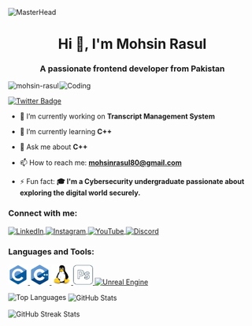 ![MasterHead](https://indoanalytica.com/static/images/bannerr.gif)

<h1 align="center">Hi 👋, I'm Mohsin Rasul</h1>
<h3 align="center">A passionate frontend developer from Pakistan</h3>

<img align="right" alt="Coding" width="400" src="https://media.tenor.com/54mjjpuowCgAAAAM/ninjala-jane.gif" />

<p align="left">
  <img src="https://komarev.com/ghpvc/?username=mohsin-rasul&label=Profile%20views&color=0e75b6&style=flat" alt="mohsin-rasul" />
</p>

<p align="left">
  <a href="https://twitter.com/" target="blank">
    <img src="https://img.shields.io/twitter/follow/?logo=twitter&style=for-the-badge" alt="Twitter Badge" />
  </a>
</p>

- 🔭 I’m currently working on **Transcript Management System**

- 🌱 I’m currently learning **C++**

- 💬 Ask me about **C++**

- 📫 How to reach me: **mohsinrasul80@gmail.com**

- ⚡ Fun fact: **🎓 I'm a Cybersecurity undergraduate passionate about exploring the digital world securely.**

<h3 align="left">Connect with me:</h3>
<p align="left">
  <a href="https://www.linkedin.com/in/mohsin-rasul-373820340/" target="blank">
    <img align="center" src="https://raw.githubusercontent.com/rahuldkjain/github-profile-readme-generator/master/src/images/icons/Social/linked-in-alt.svg" alt="LinkedIn" height="30" width="40" />
  </a>
  <a href="https://instagram.com/infrno_flame" target="blank">
    <img align="center" src="https://raw.githubusercontent.com/rahuldkjain/github-profile-readme-generator/master/src/images/icons/Social/instagram.svg" alt="Instagram" height="30" width="40" />
  </a>
  <a href="https://www.youtube.com/@infernofIame" target="blank">
    <img align="center" src="https://raw.githubusercontent.com/rahuldkjain/github-profile-readme-generator/master/src/images/icons/Social/youtube.svg" alt="YouTube" height="30" width="40" />
  </a>
  <a href="https://discord.gg/flamekai" target="blank">
    <img align="center" src="https://raw.githubusercontent.com/rahuldkjain/github-profile-readme-generator/master/src/images/icons/Social/discord.svg" alt="Discord" height="30" width="40" />
  </a>
</p>

<h3 align="left">Languages and Tools:</h3>
<p align="left">
  <a href="https://www.cprogramming.com/" target="_blank" rel="noreferrer">
    <img src="https://raw.githubusercontent.com/devicons/devicon/master/icons/c/c-original.svg" alt="C" width="40" height="40" />
  </a>
  <a href="https://www.w3schools.com/cpp/" target="_blank" rel="noreferrer">
    <img src="https://raw.githubusercontent.com/devicons/devicon/master/icons/cplusplus/cplusplus-original.svg" alt="C++" width="40" height="40" />
  </a>
  <a href="https://www.linux.org/" target="_blank" rel="noreferrer">
    <img src="https://raw.githubusercontent.com/devicons/devicon/master/icons/linux/linux-original.svg" alt="Linux" width="40" height="40" />
  </a>
  <a href="https://www.photoshop.com/en" target="_blank" rel="noreferrer">
    <img src="https://raw.githubusercontent.com/devicons/devicon/master/icons/photoshop/photoshop-line.svg" alt="Photoshop" width="40" height="40" />
  </a>
  <a href="https://unrealengine.com/" target="_blank" rel="noreferrer">
    <img src="https://raw.githubusercontent.com/kenangundogan/fontisto/036b7eca71aab1bef8e6a0518f7329f13ed62f6b/icons/svg/brand/unreal-engine.svg" alt="Unreal Engine" width="40" height="40" />
  </a>
</p>

<p><img align="left" src="https://github-readme-stats.vercel.app/api/top-langs?username=mohsin-rasul&show_icons=true&locale=en&layout=compact" alt="Top Languages" /></p>

<p>&nbsp;<img align="center" src="https://github-readme-stats.vercel.app/api?username=mohsin-rasul&show_icons=true&locale=en" alt="GitHub Stats" /></p>

<p><img align="center" src="https://github-readme-streak-stats.herokuapp.com/?user=mohsin-rasul&" alt="GitHub Streak Stats" /></p>
